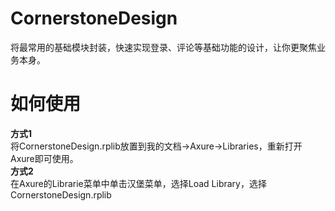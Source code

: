 # CornerstoneDesign
将最常用的基础模块封装，快速实现登录、评论等基础功能的设计，让你更聚焦业务本身。

# 如何使用
**方式1**  
将CornerstoneDesign.rplib放置到我的文档→Axure→Libraries，重新打开Axure即可使用。  
**方式2**  
在Axure的Librarie菜单中单击汉堡菜单，选择Load Library，选择CornerstoneDesign.rplib  
